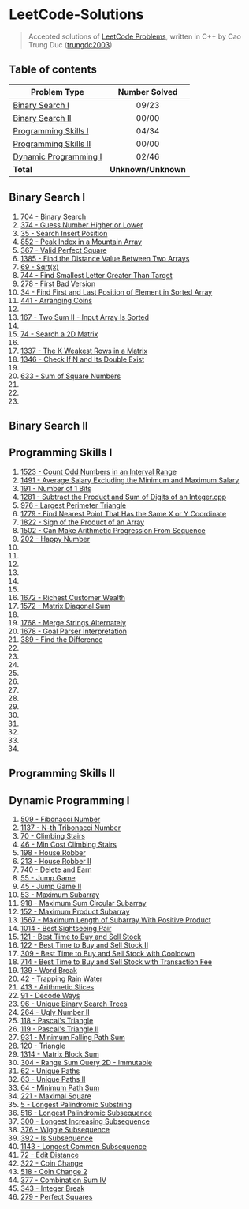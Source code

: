 # LeetCode-Solutions
> Accepted solutions of [LeetCode Problems](https://leetcode.com/problemset/all/), written in C++ by Cao Trung Duc ([trungdc2003](https://leetcode.com/trungdc2003/))

## Table of contents
|                   Problem Type                    | Number Solved |
|---------------------------------------------------|:-------------:|
| [Binary Search I](#Binary-Search-I)               |     09/23     |
| [Binary Search II](#Binary-Search-II)             |     00/00     |
| [Programming Skills I](#Programming-Skills-I)     |     04/34     |
| [Programming Skills II](#Programming-Skills-II)   |     00/00     |
| [Dynamic Programming I](#Dynamic-Programming-I)   |     02/46     |
| **Total**                                         |**Unknown/Unknown**|

## Binary Search I
1. [704 - Binary Search](source/704%20-%20Binary%20Search.cpp) 
2. [374 - Guess Number Higher or Lower](source/374%20-%20Guess%20Number%20Higher%20or%20Lower.cpp) 
3. [35 - Search Insert Position](source/35%20-%20Search%20Insert%20Position.cpp) 
4. [852 - Peak Index in a Mountain Array](source/852%20-%20Peak%20Index%20in%20a%20Mountain%20Array.cpp) 
5. [367 - Valid Perfect Square](source/367%20-%20Valid%20Perfect%20Square.cpp) 
6. [1385 - Find the Distance Value Between Two Arrays](source/1385%20-%20Find%20the%20Distance%20Value%20Between%20Two%20Arrays.cpp)
7. [69 - Sqrt(x)](source/69%20-%20Sqrt(x).cpp)
8. [744 - Find Smallest Letter Greater Than Target](source/744%20-%20Find%20Smallest%20Letter%20Greater%20Than%20Target.cpp)
9. [278 - First Bad Version](source/278%20-%20First%20Bad%20Version.cpp)
10. [34 - Find First and Last Position of Element in Sorted Array](source/34%20-%20Find%20First%20and%20Last%20Position%20of%20Element%20in%20Sorted%20Array.cpp)
11. [441 - Arranging Coins](source/441%20-%20Arranging%20Coins.cpp)
12. []()
13. [167 - Two Sum II - Input Array Is Sorted](source/167%20-%20Two%20Sum%20II%20-%20Input%20Array%20Is%20Sorted.cpp)
14. []()
15. [74 - Search a 2D Matrix](source/74%20-%20Search%20a%202D%20Matrix.cpp)
16. []()
17. [1337 - The K Weakest Rows in a Matrix](source/1337%20-%20The%20K%20Weakest%20Rows%20in%20a%20Matrix.cpp)
18. [1346 - Check If N and Its Double Exist](source/1346%20-%20Check%20If%20N%20and%20Its%20Double%20Exist.cpp)
19. []()
20. [633 - Sum of Square Numbers](source/633%20-%20Sum%20of%20Square%20Numbers.cpp)
21. []()
22. []()
23. []()

## Binary Search II


## Programming Skills I
1. [1523 - Count Odd Numbers in an Interval Range](source/1523%20-%20Count%20Odd%20Numbers%20in%20an%20Interval%20Range.cpp)
2. [1491 - Average Salary Excluding the Minimum and Maximum Salary](source/1491%20-%20Average%20Salary%20Excluding%20the%20Minimum%20and%20Maximum%20Salary.cpp)
3. [191 - Number of 1 Bits](source/191%20-%20Number%20of%201%20Bits.cpp)
4. [1281 - Subtract the Product and Sum of Digits of an Integer.cpp](source/1281%20-%20Subtract%20the%20Product%20and%20Sum%20of%20Digits%20of%20an%20Integer.cpp)
5. [976 - Largest Perimeter Triangle](source/976%20-%20Largest%20Perimeter%20Triangle.cpp)
6. [1779 - Find Nearest Point That Has the Same X or Y Coordinate](source/1779%20-%20Find%20Nearest%20Point%20That%20Has%20the%20Same%20X%20or%20Y%20Coordinate.cpp)
7. [1822 - Sign of the Product of an Array](source/1822%20-%20Sign%20of%20the%20Product%20of%20an%20Array.cpp)
8. [1502 - Can Make Arithmetic Progression From Sequence](source/1502%20-%20Can%20Make%20Arithmetic%20Progression%20From%20Sequence.cpp)
9. [202 - Happy Number](source/202%20-%20Happy%20Number.cpp)
10. []()
11. []()
12. []()
13. []()
14. []()
15. []()
16. [1672 - Richest Customer Wealth](source/1672%20-%20Richest%20Customer%20Wealth.cpp)
17. [1572 - Matrix Diagonal Sum](source/1572%20-%20Matrix%20Diagonal%20Sum.cpp)
18. []()
19. [1768 - Merge Strings Alternately](source/1768%20-%20Merge%20Strings%20Alternately.cpp)
20. [1678 - Goal Parser Interpretation](source/1678%20-%20Goal%20Parser%20Interpretation.cpp)
21. [389 - Find the Difference](source/389%20-%20Find%20the%20Difference.cpp)
22. []()
23. []()
24. []()
25. []()
26. []()
27. []()
28. []()
29. []()
30. []()
31. []()
32. []()
33. []()
34. []()

## Programming Skills II


## Dynamic Programming I
1. [509 - Fibonacci Number](source/509%20-%20Fibonacci%20Number)
2. [1137 - N-th Tribonacci Number](source/1137%20-%20N-th%20Tribonacci%20Number.cpp)
3. [70 - Climbing Stairs](source/70%20-%20Climbing%20Stairs.cpp)
4. [46 - Min Cost Climbing Stairs](source/746%20-%20Min%20Cost%20Climbing%20Stairs.cpp)
5. [198 - House Robber](source/198%20-%20House%20Robber.cpp)
6. [213 - House Robber II](source/213%20-%20House%20Robber%20II.cpp)
7. [740 - Delete and Earn](source/740%20-%20Delete%20and%20Earn.cpp)
8. [55 - Jump Game](source/55%20-%20Jump%20Game.cpp)
9. [45 - Jump Game II](source/45%20-%20Jump%20Game%20II.cpp)
10. [53 - Maximum Subarray](source/53%20-%20Maximum%20Subarray.cpp)
11. [918 - Maximum Sum Circular Subarray]()
12. [152 - Maximum Product Subarray]()
13. [1567 - Maximum Length of Subarray With Positive Product]()
14. [1014 - Best Sightseeing Pair](source/1014%20-%20Best%20Sightseeing%20Pair.cpp)
15. [121 - Best Time to Buy and Sell Stock](source/121%20-%20Best%20Time%20to%20Buy%20and%20Sell%20Stock.cpp)
16. [122 - Best Time to Buy and Sell Stock II](source/122%20-%20Best%20Time%20to%20Buy%20and%20Sell%20Stock%20II.cpp)
17. [309 - Best Time to Buy and Sell Stock with Cooldown]()
18. [714 - Best Time to Buy and Sell Stock with Transaction Fee]()
19. [139 - Word Break]()
20. [42 - Trapping Rain Water]()
21. [413 - Arithmetic Slices](source/413%20-%20Arithmetic%20Slices.cpp)
22. [91 - Decode Ways](source/91%20-%20Decode%20Ways.cpp)
23. [96 - Unique Binary Search Trees]()
24. [264 - Ugly Number II]()
25. [118 - Pascal's Triangle](source/118%20-%20Pascal's%20Triangle.cpp)
26. [119 - Pascal's Triangle II](source/119%20-%20Pascal's%20Triangle%20II.cpp)
27. [931 - Minimum Falling Path Sum](source/931%20-%20Minimum%20Falling%20Path%20Sum.cpp)
28. [120 - Triangle](source/120%20-%20Triangle.cpp)
29. [1314 - Matrix Block Sum](source/1314%20-%20Matrix%20Block%20Sum.cpp)
30. [304 - Range Sum Query 2D - Immutable]()
31. [62 - Unique Paths](source/62%20-%20Unique%20Paths.cpp)
32. [63 - Unique Paths II](source/63%20-%20Unique%20Paths%20II.cpp)
33. [64 - Minimum Path Sum](source/64%20-%20Minimum%20Path%20Sum.cpp)
34. [221 - Maximal Square]()
35. [5 - Longest Palindromic Substring]()
36. [516 - Longest Palindromic Subsequence]()
37. [300 - Longest Increasing Subsequence](source/300%20-%20Longest%20Increasing%20Subsequence.cpp)
38. [376 - Wiggle Subsequence]()
39. [392 - Is Subsequence](source/392%20-%20Is%20Subsequence.cpp)
40. [1143 - Longest Common Subsequence](source/1143%20-%20Longest%20Common%20Subsequence.cpp)
41. [72 - Edit Distance]()
42. [322 - Coin Change](source/322%20-%20Coin%20Change.cpp)
43. [518 - Coin Change 2](source/518%20-%20Coin%20Change%202.cpp)
44. [377 - Combination Sum IV](source/377%20-%20Combination%20Sum%20IV.cpp)
45. [343 - Integer Break]()
46. [279 - Perfect Squares](source/279%20-%20Perfect%20Squares.cpp)
